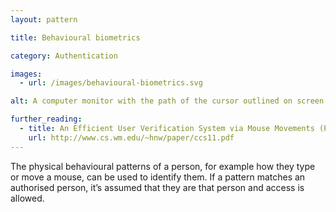 ```yaml
---
layout: pattern

title: Behavioural biometrics

category: Authentication

images:
  - url: /images/behavioural-biometrics.svg

alt: A computer monitor with the path of the cursor outlined on screen.

further_reading:
  - title: An Efficient User Verification System via Mouse Movements (PDF)
    url: http://www.cs.wm.edu/~hnw/paper/ccs11.pdf
---
```


The physical behavioural patterns of a person, for example how they type or move a mouse, can be used to identify them. If a pattern matches an authorised person, it’s assumed that they are that person and access is allowed.
